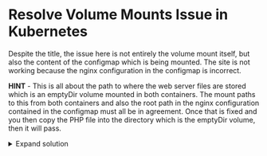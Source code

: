 # Resolve Volume Mounts Issue in Kubernetes

Despite the title, the issue here is not entirely the volume mount itself, but also the content of the configmap which is being mounted. The site is not working because the nginx configuration in the configmap is incorrect.

**HINT** - This is all about the path to where the web server files are stored which is an emptyDir volume mounted in both containers. The mount paths to this from both containers and also the root path in the nginx configuration contained in the configmap must all be in agreement. Once that is fixed and you then copy the PHP file into the directory which is the emptyDir volume, then it will pass.


<details>
<summary>Expand solution</summary>
1. Inspect the pod

    ```
    kubectl describe pod nginx-phpfpm
    ```

    Note the following

    * It has 2 containers - `php-fpm-container` and `nginx-container`.
    * Both containers share an emptyDir volume which is where the website files go.
    * `nginx-container` has an additional volume mounted from the config map which contains the config file for nginx.

1. What are the issues here?

    * Note that the two containers are mounting the shared volume at different paths.
    * Know that the default location for nginx site files is `/usr/share/nginx/html` not `/var/www/html` which is the default for Apache.

    The PHP container is assuming the nginx default path, but the nginx container is not.

1. Update the paths to all be `/usr/share/nginx/html`

    1. Edit the configmap

        ```
        kubectl edit configmap nginx-config
        ```

        Change the root path so it is like

        ```
        # Set nginx to serve files from the shared volume!
        root /usr/share/nginx/html;
        ```

    1. Update the pod to set the correct volume mount in the nginx container. Note that you cannot use `kubectl edit` to change pod properties as they are immutable.

        ```
        kubectl get pod nginx-phpfpm -o yaml > pod.yaml
        vi pod.yaml
        ```

        Update the volume mount in the nginx container

        ```yaml
          - image: nginx:latest
            imagePullPolicy: Always
            name: nginx-container
            resources: {}
            terminationMessagePath: /dev/termination-log
            terminationMessagePolicy: File
            volumeMounts:
            - mountPath: /usr/share/nginx/html    #<- Edit to be this
              name: shared-files
        ```

    1. Recreate the pod

        ```
        kubectl replace --force -f pod.yaml
        ```

        and check it is running, which it should be if you did not make a syntax error when editing

1. Copy the file into the nginx container at the webfiles path

    ```
    kubectl cp -c nginx-container index.php nginx-phpfpm:/usr/share/nginx/html/index.php
    ```

1. Test it by pressing the website button. You should see a page like this

    ![](../img/kube-14-01.png)

</details>